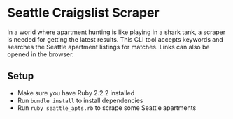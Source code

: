 # Seattle Craigslist Scraper

In a world where apartment hunting is like playing in a shark tank, a scraper is needed for getting the latest results. This CLI tool accepts keywords and searches the Seattle apartment listings for matches. Links can also be opened in the browser.

## Setup

* Make sure you have Ruby 2.2.2 installed
* Run `bundle install` to install dependencies
* Run `ruby seattle_apts.rb` to scrape some Seattle apartments
